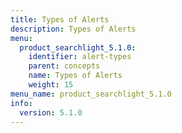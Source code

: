 ```yaml
---
title: Types of Alerts
description: Types of Alerts
menu:
  product_searchlight_5.1.0:
    identifier: alert-types
    parent: concepts
    name: Types of Alerts
    weight: 15
menu_name: product_searchlight_5.1.0
info:
  version: 5.1.0
---
```


